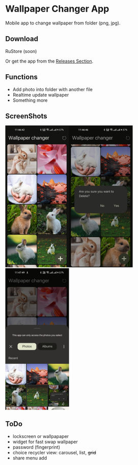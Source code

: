 # Wallpaper Changer App

Mobile app to change wallpaper from folder (png, jpg).

## Download

RuStore (soon)

Or get the app from the [Releases Section](https://github.com/krolchonok/WallpaperChanger/releases/latest).
## Functions
- Add photo into folder with another file
- Realtime update wallpaper
- Something more
## ScreenShots
<img src="https://github.com/krolchonok/imaginashen/blob/main/photo_2024-05-22_23-52-24.jpg" width="200"><img src="https://github.com/krolchonok/imaginashen/blob/main/photo_2024-05-22_23-52-29.jpg" width="200"><img src="https://github.com/krolchonok/imaginashen/blob/main/photo_2024-05-22_23-52-21.jpg" width="200">
## ToDo
- lockscreen or wallpapaper
- widget for fast swap wallpaper
- password (fingerprint)
- choice recycler view: carousel, list, ~~grid~~
- share menu add
